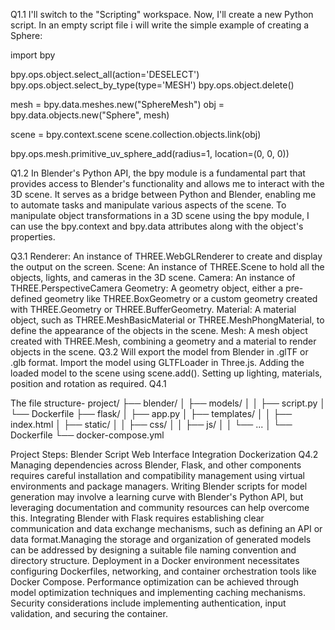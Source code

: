 Q1.1
I'll switch to the "Scripting" workspace. Now, I'll create a new Python script. In an empty script file i will write the simple example of creating a Sphere:

import bpy

bpy.ops.object.select_all(action='DESELECT')
bpy.ops.object.select_by_type(type='MESH')
bpy.ops.object.delete()

mesh = bpy.data.meshes.new("SphereMesh")
obj = bpy.data.objects.new("Sphere", mesh)

scene = bpy.context.scene
scene.collection.objects.link(obj)

bpy.ops.mesh.primitive_uv_sphere_add(radius=1, location=(0, 0, 0))

Q1.2
In Blender's Python API, the bpy module is a fundamental part that provides access to Blender's functionality and allows me to interact with the 3D scene. It serves as a bridge between Python and Blender, enabling me to automate tasks and manipulate various aspects of the scene.
To manipulate object transformations in a 3D scene using the bpy module, I can use the bpy.context and bpy.data attributes along with the object's properties.

Q3.1
Renderer: An instance of THREE.WebGLRenderer to create and display the output on the screen.
Scene: An instance of THREE.Scene to hold all the objects, lights, and cameras in the 3D scene.
Camera: An instance of THREE.PerspectiveCamera
Geometry: A geometry object, either a pre-defined geometry like THREE.BoxGeometry or a custom geometry created with THREE.Geometry or THREE.BufferGeometry.
Material: A material object, such as THREE.MeshBasicMaterial or THREE.MeshPhongMaterial, to define the appearance of the objects in the scene.
Mesh: A mesh object created with THREE.Mesh, combining a geometry and a material to render objects in the scene.
Q3.2
Will export the model from Blender in .glTF or .glb format.
Import the model using GLTFLoader in Three.js.
Adding the loaded model to the scene using scene.add().
Setting up lighting, materials, position and rotation as required.
Q4.1

The file structure-
project/
├── blender/
│   ├── models/
│   │   ├── script.py
│   └── Dockerfile
├── flask/
│   ├── app.py
│   ├── templates/
│   │   ├── index.html
│   ├── static/
│   │   ├── css/
│   │   ├── js/
│   │   └── ...
│   └── Dockerfile
└── docker-compose.yml

Project Steps:
Blender Script
Web Interface
Integration
Dockerization
Q4.2
Managing dependencies across Blender, Flask, and other components requires careful installation and compatibility management using virtual environments and package managers. Writing Blender scripts for model generation may involve a learning curve with Blender's Python API, but leveraging documentation and community resources can help overcome this. Integrating Blender with Flask requires establishing clear communication and data exchange mechanisms, such as defining an API or data format.Managing the storage and organization of generated models can be addressed by designing a suitable file naming convention and directory structure. Deployment in a Docker environment necessitates configuring Dockerfiles, networking, and container orchestration tools like Docker Compose. Performance optimization can be achieved through model optimization techniques and implementing caching mechanisms. Security considerations include implementing authentication, input validation, and securing the container.
